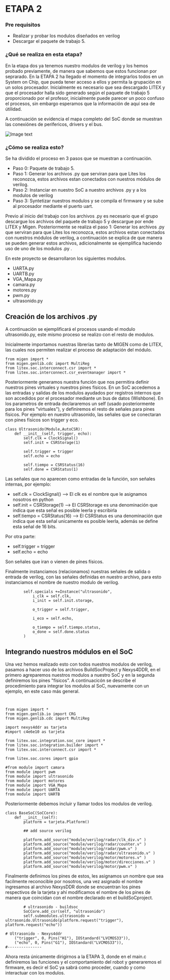 # ETAPA 2


### Pre requisitos 
- Realizar y probar los modulos diseñados en verilog
- Descargar el paquete de trabajo 5. 

### ¿Qué se realiza en esta etapa? 

En la etapa dos ya tenemos nuestro modulos de verilog y los hemos probado previamente, de manera que sabemos que estos funcionan por seprarado. En la ETAPA 2 ha llegado el momento de integrarlos todos en un System on Chip, que pueda tener acceso a ellos y permita la grupación en un solos procesador. Inicialmente es necesario que sea descargado LITEX y que el procesador halla sido generado según el paquete de trabajo 5 proporcionado por el profesor, inicialmente puede parecer un poco confuso el procesos, sin embargo esperamos que la información de aquí sea de útilidad. 

A continuación se evidencia el mapa completo del SoC donde se muestran las conexiónes de perifericos, drivers y el bus. 

![Image text](https://github.com/unal-edigital2/w07_entrega-_final-grupo15/blob/main/firmware/figuras/SOC-Map.jpg)


### ¿Cómo se realiza esto? 

Se ha dividido el proceso en 3 pasos que se muestran a continuación.

- Paso 0: Paquete de trabajo 5.
- Paso 1: Generar los archivos .py que serviran para que Lites los reconozca, estos archivos estan conectados con nuestros módulos de verilog. 
- Paso 2: Instanciar en nuestro SoC a nuestro archivos .py y a los modulos de verilog
- Paso 3: Syntetizar nuestros modulos y se compila el firmware y se sube al procesador mediante el puerto uart. 

Previo al inicio del trabajo con los archivos .py es necesario que el grupo descargue los archivos del paquete de trabajo 5 y descargue por ende LITEX y Migen. Posteriormente se realiza el paso 1: Generar los archivos .py que serviran para que Lites los reconozca, estos archivos estan conectados con nuestros módulos de verilog, a continuación se explica de que manera se pueden generar estos archivos, adicionalmente se ejemplifica haciendo uso de uno de los modulos .py .

En este proyecto se desarrollaron los siguientes modulos. 
- UARTA.py
- UARTB.py
- VGA_Mapa.py
- camara.py
- motores.py
- pwm.py
- ultrasonido.py


## Creación de los archivos .py

A continuación se ejemplificará el procesos usando el modulo ultrasonido.py, este mismo proceso se realizo con el resto de modulos. 

Inicialmente importamos nuestras librerías tanto de MIGEN como de LITEX, las cuales nos permiten realizar el proceso de adaptación del módulo. 

~~~
from migen import *
from migen.genlib.cdc import MultiReg
from litex.soc.interconnect.csr import *
from litex.soc.interconnect.csr_eventmanager import *

~~~

Posteriormente generamos nuestra función que nos permitira definir nuestros pines virtuales y nuestros pines físicos. En un SoC accedemos a las entradas y salidas de los modulos ayudados por registros internos que son accedidos por el procesador mediante un bus de datos (Wishbone). En los parametros de entrada declararemos un self (usado posteriormente para los pines "virtuales"), y definiremos el resto de señales para pines físicos. Por ejemplo en nuestro ultrasonido, las señales que se conectaran con pines físicos son trigger y eco. 

~~~
class Ultrasonido(Module,AutoCSR):
    def __init__(self, trigger, echo):
        self.clk = ClockSignal()   
        self.init = CSRStorage(1)
        
        self.trigger = trigger
        self.echo = echo

        self.tiempo = CSRStatus(16)
        self.done = CSRStatus(1)
~~~

Las señales que no aparecen como entradas de la función, son señales internas, por ejemplo:

- self.clk = ClockSignal()   --> El clk es el nombre que le asignamos nosotros en python
- self.init = CSRStorage(1)  --> El CSRStorage es una denominación que indica que esta señal es posible leerla y escribirla
- self.tiempo = CSRStatus(16) --> El CSRStatus es una denominación que indica que esta señal unicamente es posible leerla, además se define esta señal de 16 bits. 

Por otra parte:

- self.trigger = trigger
- self.echo = echo

Son señales que iran o vienen de pines físicos.

Finalmente instanciamos (relacionamos) nuestras señales de salida o entrada de verilog, con las señales definidas en nuestro archivo, para esto instanciamos el nombre de nuestro modulo de verilog.  

~~~
        self.specials +=Instance("ultrasonido",
            i_clk = self.clk,
            i_init = self.init.storage,
            
            o_trigger = self.trigger,

            i_eco = self.echo,
            
            o_tiempo = self.tiempo.status,
            o_done = self.done.status
        )
~~~

## Integrando nuestros módulos en el SoC

Una vez hemos realizado esto con todos nuestros modulos de verilog, pasamos a hacer uso de los archivos BuildSocProject y Nexys4DDR, en el primero agreparemos nuestros modulos a nuestro SoC y en la segunda definiremos los pines "físicos". A continuacicón se describe el procedimiento para integrar los modulos al SoC, nuevamente con un ejemplo, en este caso más general. 

~~~


from migen import *
from migen.genlib.io import CRG
from migen.genlib.cdc import MultiReg

import nexys4ddr as tarjeta
#import c4e6e10 as tarjeta

from litex.soc.integration.soc_core import *
from litex.soc.integration.builder import *
from litex.soc.interconnect.csr import *

from litex.soc.cores import gpio

#from module import camara
from module import pwm
from module import ultrasonido
from module import motores
from module import VGA_Mapa
from module import UARTA
from module import UARTB
~~~

Posteriormente debemos incluir y llamar todos los modulos de verilog. 

~~~
class BaseSoC(SoCCore):
	def __init__(self):
		platform = tarjeta.Platform()
		
		## add source verilog

		platform.add_source("module/verilog/radar/clk_div.v" )
		platform.add_source("module/verilog/radar/counter.v" )
		platform.add_source("module/verilog/radar/pwm.v" )	
		platform.add_source("module/verilog/radar/ultrasonido.v" )
		platform.add_source("module/verilog/motor/motores.v" )
		platform.add_source("module/verilog/motor/direcciones.v" )
		platform.add_source("module/verilog/motor/pwm.v" )
~~~


Finalmente definimos los pines de estos, les asignamos un nombre que sea facilmente reconocible por nosotros, una vez asignado el nombre ingresamos al archivo NexysDDR donde se encuentran los pines respectivos de la tarjeta y ahí modificamos el nombre de los pines de manera que coincidan con el nombre declarado en el buildSoCproject. 

~~~
		# ultrasonido - buildsoc
		SoCCore.add_csr(self, "ultrasonido")
		self.submodules.ultrasonido = ultrasonido.Ultrasonido(platform.request("trigger"), platform.request("echo"))

# Ultrasonido - Nexys4ddr
    ("trigger", 0, Pins("H1"), IOStandard("LVCMOS33")),
    ("echo", 0, Pins("G1"), IOStandard("LVCMOS33")),
#---------------    

~~~

Ahora resta únicamente dirigirnos a la ETAPA 3, donde en el main.c definiremos las funciones y el comportamiento del robot y generaremos el firmware, es decir el SoC ya sabrá como proceder, cuando y como interactuar con los modulos. 
